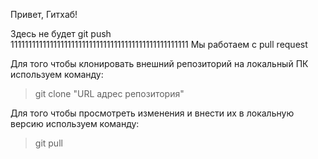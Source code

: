 Привет, Гитхаб!

Здесь не будет git push  
11111111111111111111111111111111111111111111111111
Мы работаем с pull request

Для того чтобы клонировать внешний репозиторий на локальный ПК используем команду:
> git clone "URL адрес репозитория"

Для того чтобы просмотреть изменения и внести их в локальную версию используем команду:
> git pull